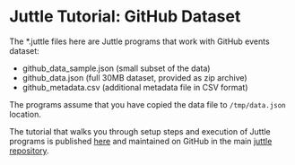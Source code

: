 # Juttle Tutorial: GitHub Dataset

The *.juttle files here are Juttle programs that work with GitHub events dataset:

- github_data_sample.json (small subset of the data)
- github_data.json (full 30MB dataset, provided as zip archive)
- github_metadata.csv (additional metadata file in CSV format)

The programs assume that you have copied the data file to `/tmp/data.json` location.

The tutorial that walks you through setup steps and execution of Juttle programs is published
[here](http://juttle.github.io/juttle/concepts/juttle_tutorial/)
and maintained on GitHub in the main [juttle repository](https://github.com/juttle/juttle/blob/master/docs/concepts/juttle_tutorial.md).

